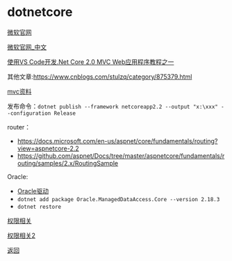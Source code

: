 # dotnetcore

[微软官网](https://dotnet.github.io/)

[微软官网_中文](https://docs.microsoft.com/zh-cn/aspnet)

[使用VS Code开发.Net Core 2.0 MVC Web应用程序教程之一](https://www.cnblogs.com/paluano/p/7282792.html)

其他文章:<https://www.cnblogs.com/stulzq/category/875379.html>

[mvc资料](https://www.cnblogs.com/CreateMyself/category/932070.html)

发布命令：```dotnet publish --framework netcoreapp2.2 --output "x:\xxx" --configuration Release```

router：

* <https://docs.microsoft.com/en-us/aspnet/core/fundamentals/routing?view=aspnetcore-2.2>
* <https://github.com/aspnet/Docs/tree/master/aspnetcore/fundamentals/routing/samples/2.x/RoutingSample>

Oracle:

* [Oracle驱动](https://www.nuget.org/packages/Oracle.ManagedDataAccess.Core/2.18.3)
* ```dotnet add package Oracle.ManagedDataAccess.Core --version 2.18.3```
* ```dotnet restore```

[权限相关](https://www.cnblogs.com/axzxs2001/p/7482771.html)

[权限相关2](https://blog.csdn.net/zzzili/article/details/79288040)

[返回](https://github.com/kyo3223/tane)